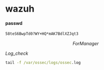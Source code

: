 # wazuh

#### passwd 

```bash
58teS6BwpTd0?WY+HQ*mAK7BdlXZJqt3
```

$$For Manager$$

_Log_check_

```cmd
tail -f /var/ossec/logs/ossec.log
```
